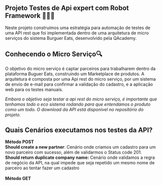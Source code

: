 ## Projeto Testes de Api expert com Robot Framework 👨🏻‍💻


Neste projeto construímos uma estratégia para automação de testes de uma API rest
que foi implementada dentro de uma arquitetura de micro serviços do sistema Burguer Eats, 
desenvolvido pela QAcademy.


## **Conhecendo o Micro Serviço**🔍

O objetivo do micro serviço é captar parceiros para trabalharem dentro da plataforma
Buguer Eats, construindo um Marketplace de produtos. A arquitetura é composta por uma
Api rest do micro serviço, por um sistema de envio de e-mail para confirmar a validação do cadastro,
e a aplicação web para os testes manuais. 

*Embora o objetivo seja testar a api rest do micro serviço, é importante que tenhamos todo
o eco sistema rodando para que entendamos o produto como um todo. O download da API está disponivel no repositório do projeto.*

## Quais Cenários executamos nos testes da API?
 
 **Método POST**<br>
**Should create a new partner**: Cenário onde criamos um cadastro para um novo parceiro com sucesso, além de validarmos o Status code 201.<br>
**Should return duplicate company name:** Cenário onde validamos a regra de negócio da API, na qual impede que seja repetido um mesmo nome de parceiro ao tentar fazer um cadastro
<br>
<br>
**Método GET**
